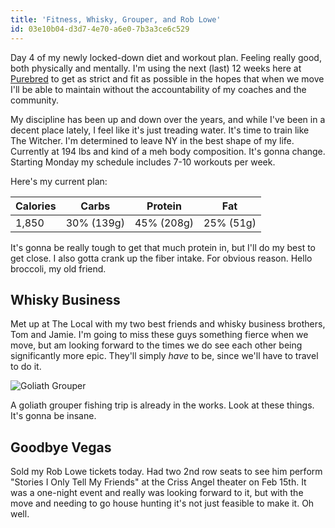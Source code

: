 ```yaml
---
title: 'Fitness, Whisky, Grouper, and Rob Lowe'
id: 03e10b04-d3d7-4e70-a6e0-7b3a3ce6c529
---
```

Day 4 of my newly locked-down diet and workout plan. Feeling really good, both physically and mentally. I'm using the next (last) 12 weeks here at [Purebred](https://purebredathletics.com) to get as strict and fit as possible in the hopes that when we move I'll be able to maintain without the accountability of my coaches and the community.

My discipline has been up and down over the years, and while I've been in a decent place lately, I feel like it's just treading water. It's time to train like The Witcher. I'm determined to leave NY in the best shape of my life. Currently at 194 lbs and kind of a meh body composition. It's gonna change. Starting Monday my schedule includes 7-10 workouts per week.

Here's my current plan:

| Calories | Carbs | Protein | Fat |
|---|---|---|---|
| 1,850 | 30% (139g) | 45% (208g) | 25% (51g) |

It's gonna be really tough to get that much protein in, but I'll do my best to get close. I also gotta crank up the fiber intake. For obvious reason. Hello broccoli, my old friend.

## Whisky Business

Met up at The Local with my two best friends and whisky business brothers, Tom and Jamie. I'm going to miss these guys something fierce when we move, but am looking forward to the times we do see each other being significantly more epic. They'll simply _have_ to be, since we'll have to travel to do it.

![Goliath Grouper](/assets/content/goliath-grouper.jpg)

A goliath grouper fishing trip is already in the works. Look at these things. It's gonna be insane.

## Goodbye Vegas

Sold my Rob Lowe tickets today. Had two 2nd row seats to see him perform "Stories I Only Tell My Friends" at the Criss Angel theater on Feb 15th. It was a one-night event and really was looking forward to it, but with the move and needing to go house hunting it's not just feasible to make it. Oh well.
